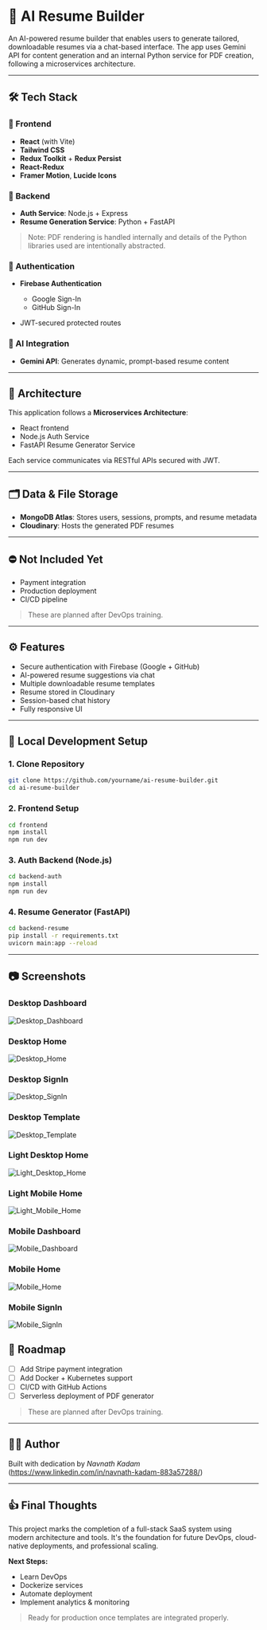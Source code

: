 # 🧠 AI Resume Builder

An AI-powered resume builder that enables users to generate tailored, downloadable resumes via a chat-based interface. The app uses Gemini API for content generation and an internal Python service for PDF creation, following a microservices architecture.

---

## 🛠️ Tech Stack

### 🔹 Frontend

- **React** (with Vite)
- **Tailwind CSS**
- **Redux Toolkit** + **Redux Persist**
- **React-Redux**
- **Framer Motion**, **Lucide Icons**

### 🔹 Backend

- **Auth Service**: Node.js + Express
- **Resume Generation Service**: Python + FastAPI

> Note: PDF rendering is handled internally and details of the Python libraries used are intentionally abstracted.

### 🔹 Authentication

- **Firebase Authentication**

  - Google Sign-In
  - GitHub Sign-In

- JWT-secured protected routes

### 🔹 AI Integration

- **Gemini API**: Generates dynamic, prompt-based resume content

---

## 🧱 Architecture

This application follows a **Microservices Architecture**:

- React frontend
- Node.js Auth Service
- FastAPI Resume Generator Service

Each service communicates via RESTful APIs secured with JWT.

---

## 🗂️ Data & File Storage

- **MongoDB Atlas**: Stores users, sessions, prompts, and resume metadata
- **Cloudinary**: Hosts the generated PDF resumes

---

## ⛔️ Not Included Yet

- Payment integration
- Production deployment
- CI/CD pipeline

> These are planned after DevOps training.

---

## ⚙️ Features

- Secure authentication with Firebase (Google + GitHub)
- AI-powered resume suggestions via chat
- Multiple downloadable resume templates
- Resume stored in Cloudinary
- Session-based chat history
- Fully responsive UI

---

## 🧪 Local Development Setup

### 1. Clone Repository

```bash
git clone https://github.com/yourname/ai-resume-builder.git
cd ai-resume-builder
```

### 2. Frontend Setup

```bash
cd frontend
npm install
npm run dev
```

### 3. Auth Backend (Node.js)

```bash
cd backend-auth
npm install
npm run dev
```

### 4. Resume Generator (FastAPI)

```bash
cd backend-resume
pip install -r requirements.txt
uvicorn main:app --reload
```

---

## 📷 Screenshots

### Desktop Dashboard

![Desktop_Dashboard](https://github.com/ndk123-web/ai-resume-maker/raw/main/frontend/src/assets/Desktop_Dashboard.png)

### Desktop Home

![Desktop_Home](https://github.com/ndk123-web/ai-resume-maker/raw/main/frontend/src/assets/Desktop_Home.png)

### Desktop SignIn

![Desktop_SignIn](https://github.com/ndk123-web/ai-resume-maker/raw/main/frontend/src/assets/Desktop_SignIn.png)

### Desktop Template

![Desktop_Template](https://github.com/ndk123-web/ai-resume-maker/raw/main/frontend/src/assets/Desktop_Template.png)

### Light Desktop Home

![Light_Desktop_Home](https://github.com/ndk123-web/ai-resume-maker/raw/main/frontend/src/assets/Light_Desktop_Home.png)

### Light Mobile Home

![Light_Mobile_Home](https://github.com/ndk123-web/ai-resume-maker/raw/main/frontend/src/assets/Light_Mobile_Home.png)

### Mobile Dashboard

![Mobile_Dashboard](https://github.com/ndk123-web/ai-resume-maker/raw/main/frontend/src/assets/Mobile_Dashboard.png)

### Mobile Home

![Mobile_Home](https://github.com/ndk123-web/ai-resume-maker/raw/main/frontend/src/assets/Mobile_Home.png)

### Mobile SignIn

![Mobile_SignIn](https://github.com/ndk123-web/ai-resume-maker/raw/main/frontend/src/assets/Mobile_SignIn.png)

## 📌 Roadmap

- [ ] Add Stripe payment integration
- [ ] Add Docker + Kubernetes support
- [ ] CI/CD with GitHub Actions
- [ ] Serverless deployment of PDF generator

> These are planned after DevOps training.

---

## 🙋‍♂️ Author

Built with dedication by _Navnath Kadam_ (https://www.linkedin.com/in/navnath-kadam-883a57288/)

---

## 👍 Final Thoughts

This project marks the completion of a full-stack SaaS system using modern architecture and tools. It's the foundation for future DevOps, cloud-native deployments, and professional scaling.

**Next Steps:**

- Learn DevOps
- Dockerize services
- Automate deployment
- Implement analytics & monitoring

> Ready for production once templates are integrated properly.
